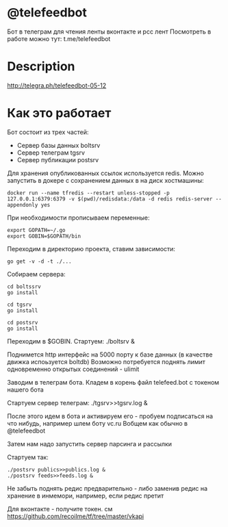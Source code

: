 # @telefeedbot

Бот в телеграм для чтения ленты вконтакте и рсс лент
Посмотреть в работе можно тут: t.me/telefeedbot

# Description
http://telegra.ph/telefeedbot-05-12


# Как это работает

Бот состоит из трех частей:
 - Сервер базы данных boltsrv
 - Сервер телеграм tgsrv
 - Сервер публикации postsrv

Для хранения опубликованных ссылок используется redis. Можно запустить в докере с сохранением данных в на диск хостмашины:
```
docker run --name tfredis --restart unless-stopped -p 127.0.0.1:6379:6379 -v $(pwd)/redisdata:/data -d redis redis-server --appendonly yes
```

При необходимости прописываем переменные:
```
export GOPATH=~/.go
export GOBIN=$GOPATH/bin
```

Переходим в директорию проекта, ставим зависимости:
```
go get -v -d -t ./...
```

Собираем сервера:

```
cd boltssrv
go install

cd tgsrv 
go install

cd postsrv 
go install
```

Переходим в $GOBIN.
Стартуем: ./boltsrv &

Поднимется http интерфейс на 5000 порту к базе данных (в качестве движка испоьзуется boltdb)
Возможно потребуется поднять лимит одновременно открытых соединений - ulimit


Заводим в телеграм бота.
Кладем в корень файл telefeed.bot c токеном нашего бота

Стартуем сервер телеграм: ./tgsrv>>tgsrv.log &

После этого идем в бота и активируем его - пробуем подписаться на что нибудь, например шлем боту vc.ru
Вобщем как обычно в @telefeedbot


Затем нам надо запустить сервер парсинга и рассылки

Стартуем  так: 
```
./postsrv publics>>publics.log &
./postsrv feeds>>feeds.log &
```
Не забыть поднять редис предварительно - либо заменив редис на хранение в инмемори, например, если редис претит

Для вконтакте - получите токен. см https://github.com/recoilme/tf/tree/master/vkapi
